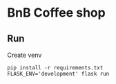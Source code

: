 # BnB Coffee shop

## Run
Create venv
```
pip install -r requirements.txt
FLASK_ENV='development' flask run
```
